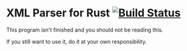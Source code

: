 XML Parser for Rust [![Build Status](https://travis-ci.org/DanielFath/xml-air.svg?branch=master)](https://travis-ci.org/DanielFath/xml-air)
==========

This program isn't finished and you should not be reading this. 

If you still want to use it, do it at your own responsibility.
